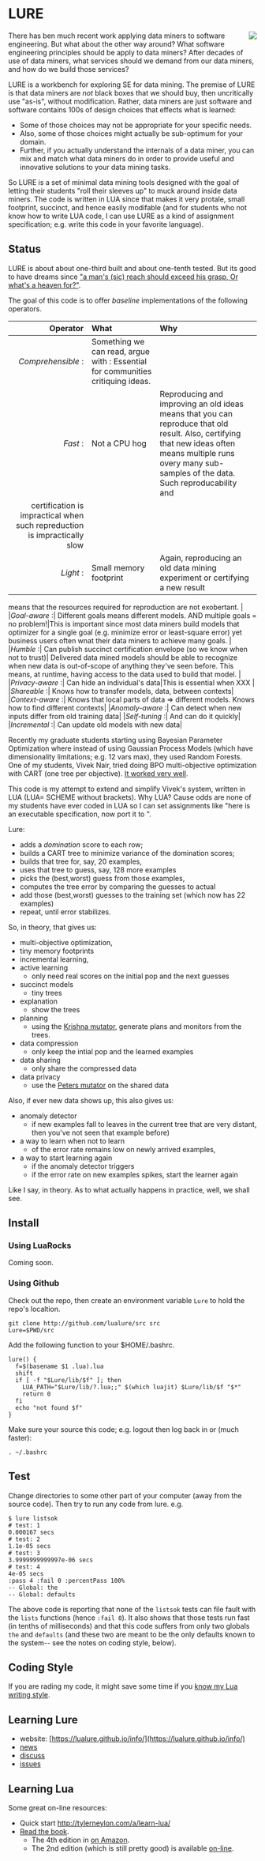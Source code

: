 # LURE

<img align=right src="https://avatars6.githubusercontent.com/u/30064709?v=4&s=200">

There has ben much recent work applying data miners to software engineering. But what about the
other way around? What software engineering principles should be apply to data miners? After decades
of use of data miners, what services should we demand from our data miners, and how do we build those services?

LURE is a workbench for  exploring SE for data mining.
The premise of LURE is that data miners are _not_ black boxes that we should buy, then uncritically use "as-is",
without modification.
Rather,
data miners are just software and software contains 100s of design choices that effects what is learned:

- Some of those choices may not be appropriate for your specific needs. 
- Also, some of those choices
might actually be sub-optimum for your domain.
- Further, if you actually understand the internals of a data miner, you can mix and match what data miners
do in order to provide useful and innovative solutions to your data mining tasks.

So LURE is a set of minimal data mining tools designed with the goal of letting their students "roll their sleeves up"
to muck around inside data miners. The code is written in LUA since that makes it very protale, small footprint,
succinct, and hence easily modifable (and for students who not know how to write LUA code,
I can use LURE as a kind of assignment specification; e.g. write this code in your favorite language).

## Status

LURE is about 
about one-third
built and about one-tenth tested. But its good to have dreams since 
["a man's (sic) reach should exceed his grasp, Or what's a heaven for?"](https://www.poetryfoundation.org/poems/43745/andrea-del-sarto).

The goal of this code is to offer _baseline_ implementations of the following operators. 

|Operator | What| Why|
|------:|:--------|:--------|
|_Comprehensible_ :|  Something we can read, argue with : Essential for communities critiquing ideas.|
|_Fast_ :|  Not a CPU hog | Reproducing  and improving an old ideas means that you can reproduce that old result. Also, certifying that new ideas often means multiple runs overy many sub-samples of the data. Such  reproducability and
certification is impractical when such repreduction is impractically slow|
|_Light_ :| Small memory footprint |Again, reproducing an old data mining experiment or certifying a new result
means that the resources required
for reproduction are not exobertant. |
|_Goal-aware_ :| Different goals means different models. AND multiple goals = no problem!|This is important since
most data miners build models that optimizer for a single goal (e.g. minimize error or least-square error) yet business
users often wnat their data miners to achieve many goals. |
|_Humble_ :|  Can publish succinct certification envelope (so we know when not to trust)| Delivered data mined models
should be able to recognize when new data is out-of-scope of anything they've seen before. This means, at runtime,
having access to the data used to build that model. |
|_Privacy-aware_ :|  Can hide an individual's data|This is essential when XXX | 
|_Shareable_ :|  Knows how to transfer models, data, between contexts|
|_Context-aware_ :|  Knows that local parts of data ⇒ different models. Knows how to find different contexts|
|_Anomaly-aware_ :|  Can detect when new inputs differ from old training data|
|_Self-tuning_ :|  And can do it quickly|
|_Incremental_ :|  Can update old models with new data|


Recently my graduate students starting using  Bayesian Parameter Optimization where instead of using Gaussian
Process Models (which have dimensionality limitations; e.g. 12 vars max), they used
Random Forests.  One of my students, Vivek Nair, tried doing BPO multi-objective optimization
with CART (one tree per  objective). [It worked very well](https://arxiv.org/pdf/1705.05018.pdf).

This code is my attempt to extend and simplify Vivek's system, written in LUA (LUA= SCHEME without brackets).
Why LUA? Cause odds are none of my students have ever coded in LUA  so I can set assignments like
"here is an executable specification, now port it to <yourFavLanguage>".

Lure:

- adds a _domination_ score to each row;
- builds a CART tree to minimize variance of the domination scores;
- builds that tree for, say, 20 examples, 
- uses that tree to guess, say, 128 more examples
- picks the (best,worst) guess from those examples,
- computes the tree error by comparing the guesses to actual
- add those (best,worst) guesses to the training set (which now has 22 examples)
- repeat, until error stabilizes.

So, in theory, that gives us:

- multi-objective optimization, 
- tiny memory footprints
- incremental learning,  
- active learning 
    - only need real scores on the initial pop and the next guesses
- succinct models 
    - tiny trees
- explanation
    - show the trees
- planning
    - using the [Krishna mutator](https://arxiv.org/pdf/1609.03614.pdf), 
      generate plans and monitors from the trees.
- data compression
    - only keep the intial pop and the learned examples
- data sharing
    - only share the compressed data
- data privacy
    - use the [Peters mutator](http://menzies.us/pdf/15lace2.pdf) on the shared data

Also, if ever new data shows up, this also gives us:

- anomaly detector 
    - if new examples fall to leaves in the current tree that are very distant,
  then you've not seen that example before)
- a way to learn when not to learn 
    - of the error rate remains low on newly arrived examples,
- a way to start learning again 
    - if the anomaly detector triggers 
    - if the error rate on new examples spikes, start the learner again

Like I say, in theory. As to what actually happens in practice, well, we shall see.

## Install

### Using LuaRocks

Coming soon.

### Using Github

Check out the repo, then create an environment
variable `Lure` to hold the repo's localtion.

    git clone http://github.com/lualure/src src
    Lure=$PWD/src 

Add the following function to your $HOME/.bashrc.

    lure() { 
      f=$(basename $1 .lua).lua
      shift
      if [ -f "$Lure/lib/$f" ]; then
        LUA_PATH="$Lure/lib/?.lua;;" $(which luajit) $Lure/lib/$f "$*"
        return 0
      fi
      echo "not found $f"
    }

Make sure your source this code; e.g. logout then log
back in or (much faster):

    . ~/.bashrc

## Test

Change directories to some other part of your computer (away from the source code). Then
try to run any code from lure. e.g.

    $ lure listsok
    # test:	1
    0.000167 secs
    # test:	2
    1.1e-05 secs
    # test:	3
    3.9999999999997e-06 secs
    # test:	4
    4e-05 secs
    :pass 4 :fail 0 :percentPass 100%
    -- Global: the
    -- Global: defaults

The above code is reporting that none of the `listsok` tests can file fault with the `lists`
functions (hence `:fail 0`). It also shows that those tests run fast (in tenths of milliseconds)
and that this code suffers from only two globals `the` and `defaults` (and these two are meant to
be the only defaults known to  the system-- see the notes on coding style, below).

## Coding Style

If you are rading my code, it might save some time if you [know my Lua writing style](STYLE.md).


## Learning Lure

- website: [https://lualure.github.io/info/](https://lualure.github.io/info/)
- [news](https://twitter.com/lua_lured)
- [discuss](https://groups.google.com/forum/#!forum/lualure)
- [issues](https://github.com/lualure/src/issues) 

## Learning Lua

Some great on-line resources:

- Quick start http://tylerneylon.com/a/learn-lua/
- [Read the book](https://www.lua.org/pil/).
    - The 4th edition in [on Amazon](https://www.amazon.com/Programming-Lua-Fourth-Roberto-Ierusalimschy/dp/8590379868/ref=pd_lpo_sbs_14_t_0?_encoding=UTF8&psc=1&refRID=MFJR3QK7P99NY833BJYN).
    - The 2nd edition (which is still pretty good) is available [on-line](http://index-of.es/Programming/Lua/Programming%20in%20Lua.pdf).

